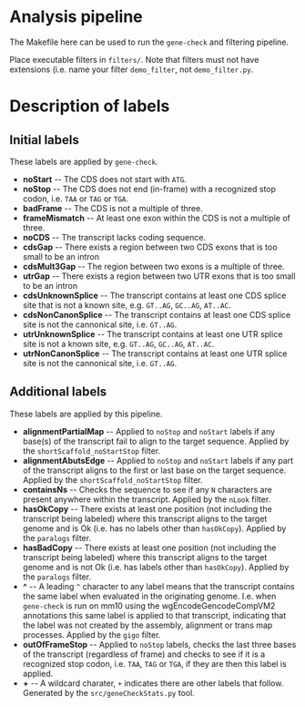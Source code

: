 Analysis pipeline
=================

The Makefile here can be used to run the <code>gene-check</code> and filtering pipeline.

Place executable filters in <code>filters/</code>. Note that filters must not have extensions (i.e. name your filter <code>demo_filter</code>, not <code>demo_filter.py</code>.

# Description of labels
## Initial labels
These labels are applied by `gene-check`.
* **noStart** -- The CDS does not start with `ATG`.
* **noStop** -- The CDS does not end (in-frame) with a recognized stop codon, i.e. `TAA` or `TAG` or `TGA`.
* **badFrame** -- The CDS is not a multiple of three.
* **frameMismatch** -- At least one exon within the CDS is not a multiple of three.
* **noCDS** -- The transcript lacks coding sequence.
* **cdsGap** -- There exists a region between two CDS exons that is too small to be an intron
* **cdsMult3Gap** -- The region between two exons is a multiple of three.
* **utrGap** -- There exists a region between two UTR exons that is too small to be an intron
* **cdsUnknownSplice** -- The transcript contains at least one CDS splice site that is not a known site, e.g. `GT..AG`, `GC..AG`, `AT..AC`.
* **cdsNonCanonSplice** -- The transcript contains at least one CDS splice site is not the cannonical site, i.e. `GT..AG`.
* **utrUnknownSplice** -- The transcript contains at least one UTR splice site is not a known site, e.g. `GT..AG`, `GC..AG`, `AT..AC`.
* **utrNonCanonSplice** -- The transcript contains at least one UTR splice site is not the cannonical site, i.e. `GT..AG`.


## Additional labels
These labels are applied by this pipeline.
* **alignmentPartialMap** -- Applied to `noStop` and `noStart` labels if any base(s) of the transcript fail to align to the target sequence. Applied by the `shortScaffold_noStartStop` filter.
* **alignmentAbutsEdge** -- Applied to `noStop` and `noStart` labels if any part of the transcript aligns to the first or last base on the target sequence. Applied by the `shortScaffold_noStartStop` filter.
* **containsNs** -- Checks the sequence to see if any `N` characters are present anywhere within the transcript. Applied by the `nLook` filter.
* **hasOkCopy** -- There exists at least one position (not including the transcript being labeled) where this transcript aligns to the target genome and is Ok (i.e. has no labels other than `hasOkCopy`). Applied by the `paralogs` filter.
* **hasBadCopy** -- There exists at least one position (not including the transcript being labeled) where this transcript aligns to the target genome and is not Ok (i.e. has labels other than `hasOkCopy`). Applied by the `paralogs` filter.
* **^** -- A leading `^` character to any label means that the transcript contains the same label when evaluated in the originating genome. I.e. when `gene-check` is run on mm10 using the wgEncodeGencodeCompVM2 annotations this same label is applied to that transcript, indicating that the label was not created by the assembly, alignment or trans map processes. Applied by the `gigo` filter.
* **outOfFrameStop** -- Applied to `noStop` labels, checks the last three bases of the transcript (regardless of frame) and checks to see if it is a recognized stop codon, i.e. `TAA`, `TAG` or `TGA`, if they are then this label is applied.
* **+** -- A wildcard charater, `+` indicates there are other labels that follow. Generated by the `src/geneCheckStats.py` tool.
